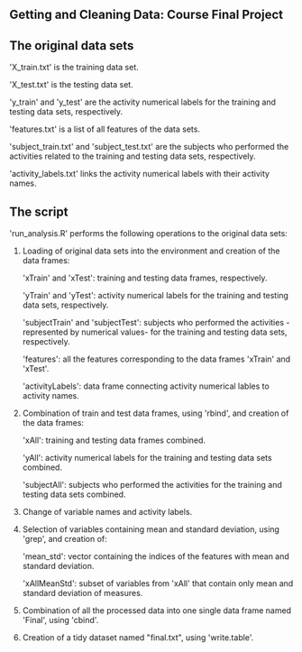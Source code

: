 ## Getting and Cleaning Data: Course Final Project

## The original data sets

'X_train.txt' is the training data set.

'X_test.txt' is the testing data set.

'y_train' and 'y_test' are the activity numerical labels for the training and testing data sets, respectively.

'features.txt' is a list of all features of the data sets.

'subject_train.txt' and 'subject_test.txt' are the subjects who performed the activities related to the training and testing data sets,
respectively.

'activity_labels.txt' links the activity numerical labels with their activity names.


## The script

'run_analysis.R' performs the following operations to the original data sets:

1. Loading of original data sets into the environment and creation of the data frames: 

    'xTrain' and 'xTest': training and testing data frames, respectively.
    
    'yTrain' and 'yTest': activity numerical labels for the training and testing data sets, respectively.
    
    'subjectTrain' and 'subjectTest': subjects who performed the activities -represented by numerical values- for the training
    and testing data sets, respectively.
    
    'features': all the features corresponding to the data frames 'xTrain' and 'xTest'.
    
    'activityLabels': data frame connecting activity numerical lables to activity names. 

2. Combination of train and test data frames, using 'rbind', and creation of the data frames:

    'xAll': training and testing data frames combined.
    
    'yAll': activity numerical labels for the training and testing data sets combined.
    
    'subjectAll': subjects who performed the activities for the training and testing data sets combined.

3. Change of variable names and activity labels.

4. Selection of variables containing mean and standard deviation, using 'grep', and creation of:

    'mean_std': vector containing the indices of the features with mean and standard deviation.
    
    'xAllMeanStd': subset of variables from 'xAll' that contain only mean and standard deviation of measures.

5. Combination of all the processed data into one single data frame named 'Final', using 'cbind'.

6. Creation of a tidy dataset named "final.txt", using 'write.table'.
